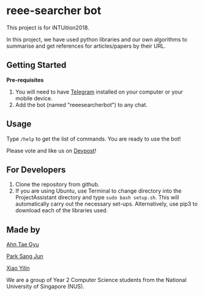 # reee-searcher bot
This project is for iNTUition2018.

In this project, we have used python libraries and our own algorithms to summarise and get references for articles/papers by their URL.

## Getting Started ##

**Pre-requisites**
1. You will need to have [Telegram](https://desktop.telegram.org/) installed on your computer or your mobile device.
2. Add the bot (named "reeesearcherbot") to any chat.

## Usage ##
Type `/help` to get the list of commands.
You are ready to use the bot!

Please vote and like us on [Devpost](https://devpost.com/software/project-assistant-bot)!

## For Developers ##
1. Clone the repository from github.
2. If you are using Ubuntu, use Terminal to change directory into the ProjectAssistant directory and type `sudo bash setup.sh`. This will automatically carry out the necessary set-ups. Alternatively, use pip3 to download each of the libraries used.


## Made by ##
[Ahn Tae Gyu](https://github.com/truegitnovice)

[Park Sang Jun](https://github.com/park-sang-jun)

[Xiao Yilin](https://github.com/hotarumin)


We are a group of Year 2 Computer Science students from the National University of Singapore (NUS).
